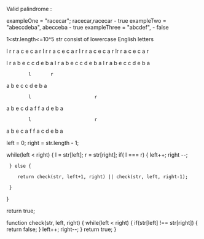 Valid palindrome :

exampleOne = "racecar"; racecar,racecar - true
exampleTwo = "abeccdeba", abecceba - true
exampleThree = "abcdef",  - false

1<str.length<=10^5
str consist of lowercase English letters

l                       r
r   a   c   e   c   a   r
    l               r
r   a   c   e   c   a   r
        l       r
r   a   c   e   c   a   r
            lr
r   a   c   e   c   a   r

l                               r
a   b   e   c   c   d   e   b   a
    l                       r
a   b   e   c   c   d   e   b   a
        l               r
a   b   e   c   c   d   e   b   a

            l       r
a   b   e   c   c   d   e   b   a

            l                       r
a   b   e   c   d   a   f   f   a   d   e   b   a

            l                       r
a   b   e   c   a   f   f   a   c   d   e   b   a



left = 0;
right = str.length - 1;

while(left < right)  {
     l = str[left];
     r = str[right];
     if( l === r) {
         left++;
         right --;

     } else {

        return check(str, left+1, right) || check(str, left, right-1);

     }

}

return true;

function check(str, left, right) {
    while(left < right) {
        if(str[left] !== str[right]) {
            return false;
        }
        left++;
        right--;
    }
    return true;
}